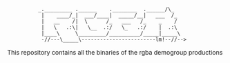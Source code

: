               _._________ .______    .________  .______/\_
               |    ____/_|  ___/____|  _____/__|   ___  /_
               |   __    /|  \      /_   ___   /_    _    /
               |   \   .:\|   \__  .:/   \_   .:/    |  .:\
               |____\     \_________/__________/_____|_____\
               -//---\_____\------------------------lm!--//-->


 This repository contains all the binaries of the rgba demogroup productions
